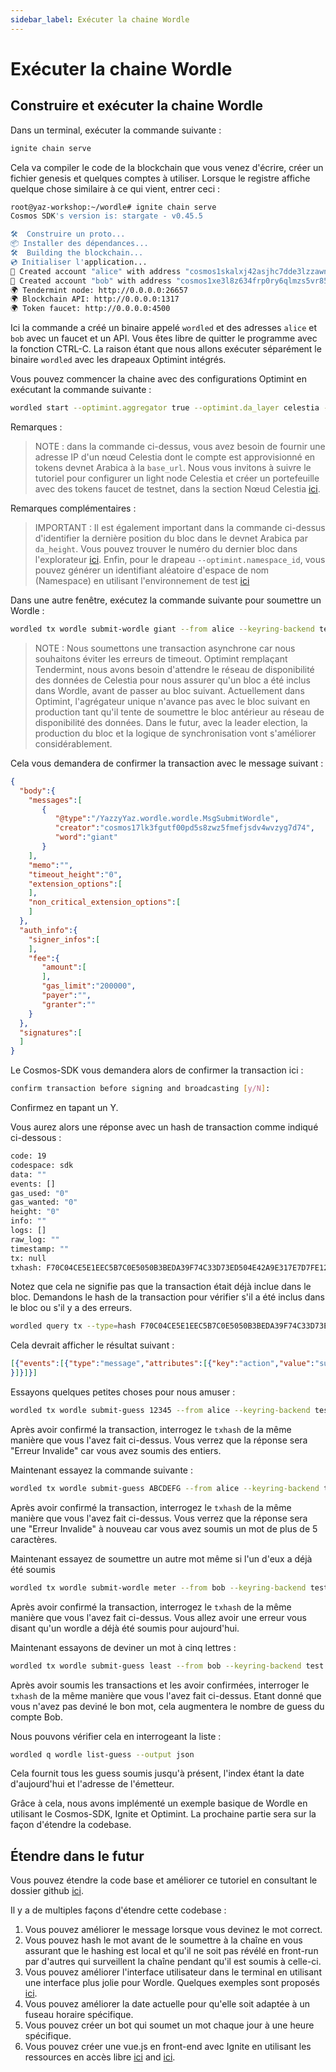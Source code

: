 ```yaml
---
sidebar_label: Exécuter la chaine Wordle
---
```


# Exécuter la chaine Wordle
<!-- markdownlint-disable MD013 -->

## Construire et exécuter la chaine Wordle

Dans un terminal, exécuter la commande suivante :

```sh
ignite chain serve 
```

Cela va compiler le code de la blockchain que vous venez d'écrire, créer un fichier genesis et quelques comptes à utiliser. Lorsque le registre affiche quelque chose similaire à ce qui vient, entrer ceci :

```sh
root@yaz-workshop:~/wordle# ignite chain serve
Cosmos SDK's version is: stargate - v0.45.5

🛠️  Construire un proto...
📦 Installer des dépendances...
🛠️  Building the blockchain...
💿 Initialiser l'application...
🙂 Created account "alice" with address "cosmos1skalxj42asjhc7dde3lzzawnksnztqmgy6sned" with mnemonic: "exact arrive betray hawk trim surround exhibit host vibrant sting range robot luxury vague manage settle slide town bread adult pact scene journey elite"
🙂 Created account "bob" with address "cosmos1xe3l8z634frp0ry6qlmzs5vr85x6gcty7tmf0n" with mnemonic: "wisdom jelly fine boat series time panel real world purchase age area coach eager spot fiber slide apology near endorse flight panel ready torch"
🌍 Tendermint node: http://0.0.0.0:26657
🌍 Blockchain API: http://0.0.0.0:1317
🌍 Token faucet: http://0.0.0.0:4500
```

Ici la commande a créé un binaire appelé `wordled` et des adresses `alice` et `bob` avec un faucet et un API. Vous êtes libre de quitter le programme avec la fonction CTRL-C. La raison étant que nous allons exécuter séparément le binaire `wordled` avec les drapeaux Optimint intégrés.

Vous pouvez commencer la chaine avec des configurations Optimint en exécutant la commande suivante :

```sh
wordled start --optimint.aggregator true --optimint.da_layer celestia --optimint.da_config='{"base_url":"http://XXX.XXX.XXX.XXX:26658","timeout":60000000000,"gas_limit":6000000}' --optimint.namespace_id 000000000000FFFF --optimint.da_start_height XXXXX
```

Remarques :

> NOTE : dans la commande ci-dessus, vous avez besoin de fournir une adresse IP d'un nœud Celestia dont le compte est approvisionné en tokens devnet Arabica à la `base_url`. Nous vous invitons à suivre le tutoriel pour configurer un light node Celestia et créer un portefeuille avec des tokens faucet de testnet, dans la section Nœud Celestia [ici](./node-tutorial.md).

Remarques complémentaires :

> IMPORTANT : Il est également important dans la commande ci-dessus d'identifier la dernière position du bloc dans le devnet Arabica par `da_height`. Vous pouvez trouver le numéro du dernier bloc dans l'explorateur [ici](https://explorer.celestia.observer/arabica). Enfin, pour le drapeau `--optimint.namespace_id`, vous pouvez générer un identifiant aléatoire d'espace de nom (Namespace) en utilisant l'environnement de test [ici](https://go.dev/play/p/7ltvaj8lhRl)

Dans une autre fenêtre, exécutez la commande suivante pour soumettre un Wordle :

```sh
wordled tx wordle submit-wordle giant --from alice --keyring-backend test --chain-id wordle -b async -y
```

> NOTE : Nous soumettons une transaction asynchrone car nous souhaitons éviter les erreurs de timeout. Optimint remplaçant Tendermint, nous avons besoin d'attendre le réseau de disponibilité des données de Celestia pour nous assurer qu'un bloc a été inclus dans Wordle, avant de passer au bloc suivant. Actuellement dans Optimint, l'agrégateur unique n'avance pas avec le bloc suivant en production tant qu'il tente de soumettre le bloc antérieur au réseau de disponibilité des données. Dans le futur, avec la leader election, la production du bloc et la logique de synchronisation vont s'améliorer considérablement.

Cela vous demandera de confirmer la transaction avec le message suivant :

```json
{
  "body":{
    "messages":[
       {
          "@type":"/YazzyYaz.wordle.wordle.MsgSubmitWordle",
          "creator":"cosmos17lk3fgutf00pd5s8zwz5fmefjsdv4wvzyg7d74",
          "word":"giant"
       }
    ],
    "memo":"",
    "timeout_height":"0",
    "extension_options":[
    ],
    "non_critical_extension_options":[
    ]
  },
  "auth_info":{
    "signer_infos":[
    ],
    "fee":{
       "amount":[
       ],
       "gas_limit":"200000",
       "payer":"",
       "granter":""
    }
  },
  "signatures":[
  ]
}
```

Le Cosmos-SDK vous demandera alors de confirmer la transaction ici :

```sh
confirm transaction before signing and broadcasting [y/N]:
```

Confirmez en tapant un Y.

Vous aurez alors une réponse avec un hash de transaction comme indiqué ci-dessous :

```sh
code: 19
codespace: sdk
data: ""
events: []
gas_used: "0"
gas_wanted: "0"
height: "0"
info: ""
logs: []
raw_log: ""
timestamp: ""
tx: null
txhash: F70C04CE5E1EEC5B7C0E5050B3BEDA39F74C33D73ED504E42A9E317E7D7FE128
```

Notez que cela ne signifie pas que la transaction était déjà inclue dans le bloc. Demandons le hash de la transaction pour vérifier s'il a été inclus dans le bloc ou s'il y a des erreurs.

```sh
wordled query tx --type=hash F70C04CE5E1EEC5B7C0E5050B3BEDA39F74C33D73ED504E42A9E317E7D7FE128 --chain-id wordle --output json | jq -r '.raw_log'
```

Cela devrait afficher le résultat suivant :

```json
[{"events":[{"type":"message","attributes":[{"key":"action","value":"submit_wordle"
}]}]}]
```

Essayons quelques petites choses pour nous amuser :

```sh
wordled tx wordle submit-guess 12345 --from alice --keyring-backend test --chain-id wordle -b async -y
```

Après avoir confirmé la transaction, interrogez le `txhash` de la même manière que vous l'avez fait ci-dessus. Vous verrez que la réponse sera "Erreur Invalide" car vous avez soumis des entiers.

Maintenant essayez la commande suivante :

```sh
wordled tx wordle submit-guess ABCDEFG --from alice --keyring-backend test --chain-id wordle -b async -y
```

Après avoir confirmé la transaction, interrogez le `txhash` de la même manière que vous l'avez fait ci-dessus. Vous verrez que la réponse sera une "Erreur Invalide" à nouveau car vous avez soumis un mot de plus de 5 caractères.

Maintenant essayez de soumettre un autre mot même si l'un d'eux a déjà été soumis

```sh
wordled tx wordle submit-wordle meter --from bob --keyring-backend test --chain-id wordle -b async -y
```

Après avoir confirmé la transaction, interrogez le `txhash` de la même manière que vous l'avez fait ci-dessus. Vous allez avoir une erreur vous disant qu'un wordle a déjà été soumis pour aujourd'hui.

Maintenant essayons de deviner un mot à cinq lettres :

```sh
wordled tx wordle submit-guess least --from bob --keyring-backend test --chain-id wordle -b async -y
```

Après avoir soumis les transactions et les avoir confirmées, interroger le `txhash` de la même manière que vous l'avez fait ci-dessus. Etant donné que vous n'avez pas deviné le bon mot, cela augmentera le nombre de guess du compte Bob.

Nous pouvons vérifier cela en interrogeant la liste :

```sh
wordled q wordle list-guess --output json
```

Cela fournit tous les guess soumis jusqu'à présent, l'index étant la date d'aujourd'hui et l'adresse de l'émetteur.

Grâce à cela, nous avons implémenté un exemple basique de Wordle en utilisant le Cosmos-SDK, Ignite et Optimint. La prochaine partie sera sur la façon d'étendre la codebase.

## Étendre dans le futur

Vous pouvez étendre la code base et améliorer ce tutoriel en consultant le dossier github [ici](https://github.com/celestiaorg/wordle).

Il y a de multiples façons d'étendre cette codebase :

1. Vous pouvez améliorer le message lorsque vous devinez le mot correct.
2. Vous pouvez hash le mot avant de le soumettre à la chaîne en vous assurant que le hashing est local et qu'il ne soit pas révélé en front-run par d'autres qui surveillent la chaîne pendant qu'il est soumis à celle-ci.
3. Vous pouvez améliorer l'interface utilisateur dans le terminal en utilisant une interface plus jolie pour Wordle. Quelques exemples sont proposés [ici](https://github.com/nimblebun/wordle-cli).
4. Vous pouvez améliorer la date actuelle pour qu'elle soit adaptée à un fuseau horaire spécifique.
5. Vous pouvez créer un bot qui soumet un mot chaque jour à une heure spécifique.
6. Vous pouvez créer une vue.js en front-end avec Ignite en utilisant les ressources en accès libre [ici](https://github.com/yyx990803/vue-wordle) and [ici](https://github.com/xudafeng/wordle).
